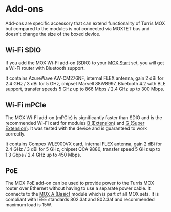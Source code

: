 # Add-ons

Add-ons are specific accessory that can extend functionality of Turris MOX but
compared to the modules is not connected via MOXTET bus and doesn't change the
size of the boxed device.

## Wi-Fi SDIO

If you add the MOX Wi-Fi add-on (SDIO) to your [MOX Start](sets/start.md) set,
you will get a Wi-Fi router with Bluetooth support.

It contains AzureWave AW-CM276NF, internal FLEX antenna, gain 2 dBi for 2.4 GHz
/ 3 dBi for 5 GHz, chipset Marvell 88W8997, Bluetooth 4.2 with BLE support,
transfer speeds 5 GHz up to 866 Mbps / 2.4 GHz up to 300 Mbps.

## Wi-Fi mPCIe

The MOX Wi-Fi add-on (mPCIe) is significantly faster than SDIO and is the
recommended Wi-Fi card for modules [B (Extension)](modules/b.md)  and [G (Super
Extension)](modules/g.md). It was tested with the device and is guaranteed to
work correctly.

It contains Compex WLE900VX card, internal FLEX antenna, gain 2 dBi for 2.4 GHz
/ 3 dBi for 5 GHz, chipset QCA 9880, transfer speed 5 GHz up to 1.3 Gbps / 2.4
GHz up to 450 Mbps.

## PoE

The MOX PoE add-on can be used to provide power to the Turris MOX router over
Ethernet without having to use a separate power cable. It connects to the [MOX A
(Basic)](modules/a.md) module which is part of all MOX sets. It is
compliant with IEEE standards 802.3at and 802.3af and recommended maximum load
is 15W.
